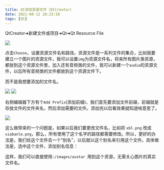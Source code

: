 ```yaml
---
title: Qt添加资源文件（QtCreator）
date: 2021-08-12 10:23:58
tags: [Qt]
---
```

QtCreator➜新建文件或项目➜Qt➜Qt Resource File

![](https://gitee.com/dominic_z/markdown_picbed/raw/master/img/20210812102544.png)

点击`Choose`，设置资源文件名和路径。资源文件是一系列文件的集合，比如我要建立一个图片的资源文件，我可以设置`img`为资源文件名，将来所有图片类资源，都放到这个资源文件里，加入还有音频类的文件，我可以新建一个`audio`的资源文件，以后所有音频类的文件都放到这个资源文件下。

而不是我想要添加的文件名。

![](https://gitee.com/dominic_z/markdown_picbed/raw/master/img/20210812103024.png)
![](https://gitee.com/dominic_z/markdown_picbed/raw/master/img/20210812103101.png)

右侧编辑器下方有个`Add Prefix`(添加前缀)，我们首先要添加文件前缀，前缀就是存放文件的文件夹名，然后添加需要的文件。添加完以后看效果就知道啥意思了。

![](https://gitee.com/dominic_z/markdown_picbed/raw/master/img/20210812104121.png)


这么做带来的一个问题是，如果以后我们要更改文件名，比如将 `xbl.png` 改成 `xiabanle.png`，那么，所有使用了这个名字的路径都需要修改。所以，更好的办法是，我们给这个文件去一个“别名”，以后就以这个别名来引用这个文件。具体做法是，选中这个文件，添加别名信息：

这样，我们可以直接使用`:/images/avatar `用到这个资源，无需关心图片的真实文件名。

